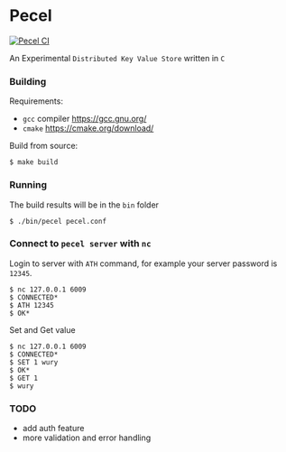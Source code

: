 # Pecel

[![Pecel CI](https://github.com/wuriyanto48/pecel/actions/workflows/ci.yml/badge.svg)](https://github.com/wuriyanto48/pecel/actions/workflows/ci.yml)

An Experimental `Distributed Key Value Store` written in `C`

### Building

Requirements:

- `gcc` compiler https://gcc.gnu.org/
- `cmake` https://cmake.org/download/

Build from source:

```shell
$ make build
```

### Running

The build results will be in the `bin` folder
```shell
$ ./bin/pecel pecel.conf 
```

### Connect to `pecel server` with `nc`

Login to server with `ATH` command, for example your server password is `12345`.
```shell
$ nc 127.0.0.1 6009
$ CONNECTED*
$ ATH 12345
$ OK*
```

Set and Get value
```shell
$ nc 127.0.0.1 6009
$ CONNECTED*
$ SET 1 wury
$ OK*
$ GET 1
$ wury
```

### TODO
- add auth feature
- more validation and error handling
